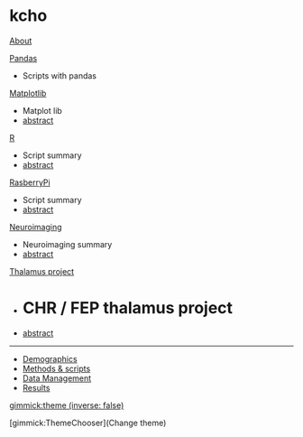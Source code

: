 # kcho

[About](index.md)

[Pandas]()

  * Scripts with pandas


[Matplotlib]()

  * Matplot lib
  * [abstract](thalamusCHRFEP/intro.md)


[R]()

  * Script summary
  * [abstract](thalamusCHRFEP/intro.md)


[RasberryPi]()

  * Script summary
  * [abstract](thalamusCHRFEP/intro.md)


[Neuroimaging]()

  * Neuroimaging summary
  * [abstract](thalamusCHRFEP/intro.md)


[Thalamus project]()

  * # CHR / FEP thalamus project
  * [abstract](thalamusCHRFEP/intro.md)
  ----------
  * [Demographics](thalamusCHRFEP/demo.md)
  * [Methods & scripts](thalamusCHRFEP/methods.md)
  * [Data Management](thalamusCHRFEP/dataManage.md)
  * [Results](thalamusCHRFEP/results.md)




[gimmick:theme (inverse: false)](yeti)

[gimmick:ThemeChooser](Change theme)

<!-- counter pixel for counting visitors -->
<!-- <img src="http://stats.markdown.io/mdwiki_info.gif" style="display:none;"/> -->

<script type="text/javascript">

  var _gaq = _gaq || [];
  _gaq.push(['_setAccount', 'UA-44627253-1']);
  _gaq.push(['_trackPageview']);

  (function() {
    var ga = document.createElement('script'); ga.type = 'text/javascript'; ga.async = true;
    ga.src = ('https:' == document.location.protocol ? 'https://ssl' : 'http://www') + '.google-analytics.com/ga.js';
    var s = document.getElementsByTagName('script')[0]; s.parentNode.insertBefore(ga, s);
  })();

</script>
